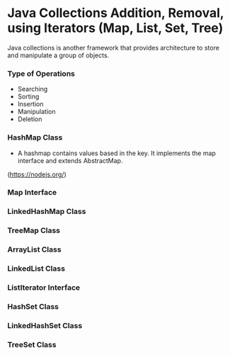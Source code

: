 # Java Collections Addition, Removal, using Iterators (Map, List, Set, Tree)

Java collections is another framework that provides architecture to store and manipulate a group of objects. 

### Type of Operations

- Searching
- Sorting
- Insertion
- Manipulation 
- Deletion

### HashMap Class

- A hashmap contains values based in the key. It implements the map interface and extends AbstractMap.

(https://nodejs.org/)
### Map Interface
### LinkedHashMap Class
### TreeMap Class
### ArrayList Class
### LinkedList Class
### ListIterator Interface
### HashSet Class
### LinkedHashSet Class
### TreeSet Class
